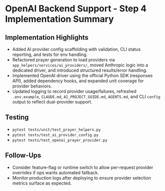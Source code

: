 # OpenAI Backend Support - Step 4 Implementation Summary

## Implementation Highlights
- Added AI provider config scaffolding with validation, CLI status reporting, and tests for env handling.
- Refactored prayer generation to load providers via `app_helpers/services/ai_providers/`, moved Anthropic logic into a dedicated driver, and introduced structured results/error handling.
- Implemented OpenAI driver using the official Python SDK (responses API), added dependency hooks, and expanded unit coverage for provider behaviors.
- Updated logging to record provider usage/failures, refreshed `.env.example`, `CLAUDE.md`, `AI_PROJECT_GUIDE.md`, `AGENTS.md`, and CLI `config` output to reflect dual-provider support.

## Testing
- `pytest tests/unit/test_prayer_helpers.py`
- `pytest tests/test_ai_provider_config.py`
- `pytest tests/test_openai_prayer_provider.py`

## Follow-Ups
- Consider feature-flag or runtime switch to allow per-request provider overrides if ops wants automated fallback.
- Monitor production logs after deploying to ensure provider selection metrics surface as expected.
